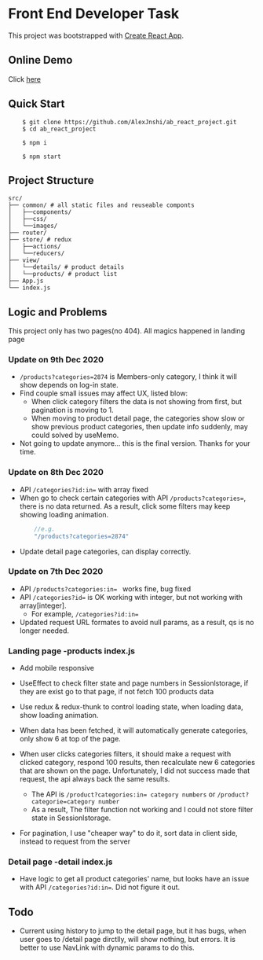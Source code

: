 # Front End Developer Task 

This project was bootstrapped with [Create React App](https://github.com/facebook/create-react-app).

## Online Demo
Click [here](https://alexjnshi.github.io/ab_react_project/#/)

## Quick Start
```
    $ git clone https://github.com/AlexJnshi/ab_react_project.git
    $ cd ab_react_project

    $ npm i

    $ npm start
```

## Project Structure

```
src/
├── common/ # all static files and reuseable componts
│   ├──components/
│   ├──css/
│   └──images/
├── router/ 
├── store/ # redux
│   ├──actions/
│   └──reducers/
├── view/ 
│   └──details/ # product details
│   └──products/ # product list 
├── App.js
└── index.js
```

## Logic and Problems
This project only has two pages(no 404). All magics happened in landing page

### Update on 9th Dec 2020
- `/products?categories=2874` is Members-only category, I think it will show depends on log-in state.
- Find couple small issues may affect UX, listed blow:
    - When click category filters the data is not showing from first, but pagination is moving to 1.
    - When moving to product detail page, the categories show slow or show previous product categories, then update info suddenly, may could solved by useMemo.
- Not going to update anymore... this is the final version. Thanks for your time.

### Update on 8th Dec 2020
- API `/categories?id:in=` with array fixed
- When go to check certain categories with API `/products?categories=`, there is no data returned. As a result, click some filters may keep showing loading animation.
    ```jsx
        //e.g. 
        "/products?categories=2874"
    ```
- Update detail page categories, can display correctly.


### Update on 7th Dec 2020
- API `/products?categories:in= ` works fine, bug fixed
- API `/categories?id=` is OK working with integer, but not working with array[integer]. 
    - For example, `/categories?id:in=`
- Updated request URL formates to avoid null params, as a result, qs is no longer needed.


### Landing page -products index.js
- Add mobile responsive
- UseEffect to check filter state and page numbers in Sessionlstorage, if they are exist go to that page, if not fetch 100 products data

- Use redux & redux-thunk to control loading state, when loading data, show loading animation.

- When data has been fetched, it will automatically generate categories, only show 6 at top of the page.

- When user clicks categories filters, it should make a request with clicked category, respond 100 results, then recalculate new 6 categories that are shown on the page.
Unfortunately, I did not success made that request, the api always back the same results.
    -  The API is `/product?categories:in= category numbers` or `/product?categorie=category number` 
    - As a result, The filter function not working and I could not store filter state in Sessionlstorage.

- For pagination, I use "cheaper way" to do it, sort data in client side, instead to request from the server


### Detail page -detail index.js
- Have logic to get all product categories' name, but looks have an issue with API `/categories?id:in=`. Did not figure it out.


## Todo
- Current using history to jump to the detail page, but it has bugs, when user goes to /detail page dirctlly, will show nothing, but errors. It is better to use NavLink with dynamic params to do this.